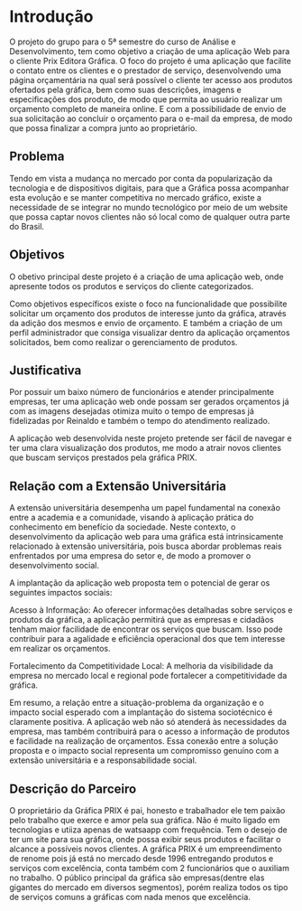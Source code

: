 # Introdução

O projeto do grupo para o 5ª semestre do curso de Análise e Desenvolvimento, tem como objetivo a criação de uma aplicação Web para o cliente Prix Editora Gráfica. O foco do projeto é uma aplicação que facilite o contato entre os clientes e o prestador de serviço, desenvolvendo uma página orçamentária na qual será possível o cliente ter acesso aos produtos ofertados pela gráfica, bem como suas descrições, imagens e especificações dos produto, de modo que permita ao usuário realizar um orçamento completo de maneira online. E com a possibilidade de envio de sua solicitação ao concluir o orçamento para o e-mail da empresa, de modo que possa finalizar a compra junto ao proprietário.

## Problema
Tendo em vista a mudança no mercado por conta da popularização da tecnologia e de dispositivos digitais, para que a Gráfica possa acompanhar esta evolução e se manter competitiva no mercado gráfico, existe a necessidade de se integrar no mundo tecnológico por meio de um website que possa captar novos clientes não só local como de qualquer outra parte do Brasil. 

## Objetivos

O obetivo principal deste projeto é a criação de uma aplicação web, onde apresente todos os produtos e serviços do cliente categorizados.

Como objetivos específicos existe o foco na funcionalidade que possibilite solicitar um orçamento dos produtos de interesse junto da gráfica, através da adição dos mesmos e envio de orçamento. E também a criação de um perfil administrador que consiga visualizar dentro da aplicação orçamentos solicitados, bem como realizar o gerenciamento de produtos.

## Justificativa

Por possuir um baixo número de funcionários e atender principalmente empresas, ter uma aplicação web onde possam ser gerados orçamentos já com as imagens desejadas otimiza muito o tempo de empresas já fidelizadas por Reinaldo e também o tempo do atendimento realizado.

A aplicação web desenvolvida neste projeto pretende ser fácil de navegar e ter uma clara visualização dos produtos, me modo a atrair novos clientes que buscam serviços prestados pela gráfica PRIX.

## Relação com a Extensão Universitária

A extensão universitária desempenha um papel fundamental na conexão entre a academia e a comunidade, visando à aplicação prática do conhecimento em benefício da sociedade. Neste contexto, o desenvolvimento da aplicação web para uma gráfica está intrinsicamente relacionado à extensão universitária, pois busca abordar problemas reais enfrentados por uma empresa do setor e, de modo a promover o desenvolvimento social.

A implantação da aplicação web proposta tem o potencial de gerar os seguintes impactos sociais:

Acesso à Informação: Ao oferecer informações detalhadas sobre serviços e produtos da gráfica, a aplicação permitirá que as empresas e cidadãos tenham maior facilidade de encontrar os serviços que buscam. Isso pode contribuir para a agalidade e eficiência operacional dos que tem interesse em realizar os orçamentos.

Fortalecimento da Competitividade Local: A melhoria da visibilidade da empresa no mercado local e regional pode fortalecer a competitividade da gráfica.

Em resumo, a relação entre a situação-problema da organização e o impacto social esperado com a implantação do sistema sociotécnico é claramente positiva. A aplicação web não só atenderá às necessidades da empresa, mas também contribuirá para o acesso a informação de produtos e facilidade na realização de orçamentos. Essa conexão entre a solução proposta e o impacto social representa um compromisso genuíno com a extensão universitária e a responsabilidade social. 
 
## Descrição do Parceiro

O proprietário da Gráfica PRIX é pai, honesto e trabalhador ele tem paixão pelo trabalho que exerce e amor pela sua gráfica.
Não é muito ligado em tecnologias e utiiza apenas de watsaapp com frequência. Tem o desejo de ter um site para sua gráfica, onde possa exibir seus produtos e facilitar o alcance a possíveis novos clientes.
A gráfica PRIX é um empreendimento de renome pois já está no mercado desde 1996 entregando produtos e serviços com excelência, conta também com 2 funcionários que o auxiliam no trabalho. O público principal da gráfica são empresas(dentre elas gigantes do mercado em diversos segmentos), porém realiza todos os tipo de serviços comuns a gráficas com nada menos que excelência.
